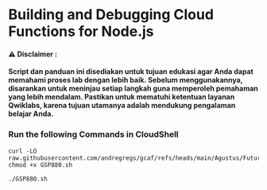 #  Building and Debugging Cloud Functions for Node.js


#### ⚠️ Disclaimer :
**Script dan panduan ini disediakan untuk tujuan edukasi agar Anda dapat memahami proses lab dengan lebih baik. Sebelum menggunakannya, disarankan untuk meninjau setiap langkah guna memperoleh pemahaman yang lebih mendalam. Pastikan untuk mematuhi ketentuan layanan Qwiklabs, karena tujuan utamanya adalah mendukung pengalaman belajar Anda.**

### Run the following Commands in CloudShell 

```
curl -LO raw.githubusercontent.com/andregregs/gcaf/refs/heads/main/Agustus/Future%20Ready%20Skills/Building%20and%20Debugging%20Cloud%20Functions%20for%20Node.js/GSP880.sh
chmod +x GSP880.sh

./GSP880.sh
```
